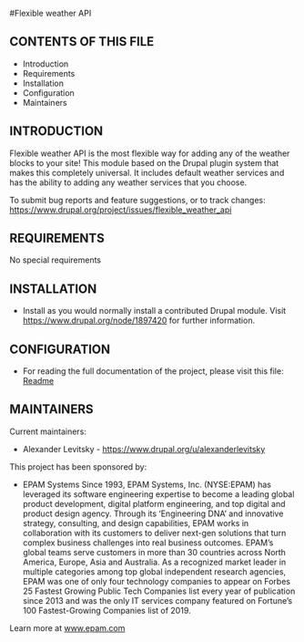 #Flexible weather API

CONTENTS OF THIS FILE
---------------------

* Introduction
* Requirements
* Installation
* Configuration
* Maintainers


INTRODUCTION
------------

Flexible weather API is the most flexible way for adding any of the weather
blocks to your site! This module based on the Drupal plugin system that makes
this
completely universal. It includes default weather services and has the  ability
to adding any weather services that you choose.

To submit bug reports and feature suggestions, or to track changes:
https://www.drupal.org/project/issues/flexible_weather_api


REQUIREMENTS
------------

No special requirements


INSTALLATION
------------

* Install as you would normally install a contributed Drupal module. Visit
https://www.drupal.org/node/1897420 for further information.


CONFIGURATION
-------------

* For reading the full documentation of the project, please visit this file:
[Readme](docs/README.md)


MAINTAINERS
-----------

Current maintainers:
* Alexander Levitsky - https://www.drupal.org/u/alexanderlevitsky

This project has been sponsored by:
* EPAM Systems
  Since 1993, EPAM Systems, Inc. (NYSE:EPAM) has leveraged its software engineering expertise to become a leading global product development, digital platform engineering, and top digital and product design agency. Through its ‘Engineering DNA’ and innovative strategy, consulting, and design capabilities, EPAM works in collaboration with its customers to deliver next-gen solutions that turn complex business challenges into real business outcomes. EPAM’s global teams serve customers in more than 30 countries across North America, Europe, Asia and Australia. As a recognized market leader in multiple categories among top global independent research agencies, EPAM was one of only four technology companies to appear on Forbes 25 Fastest Growing Public Tech Companies list every year of publication since 2013 and was the only IT services company featured on Fortune’s 100 Fastest-Growing Companies list of 2019.

Learn more at www.epam.com
